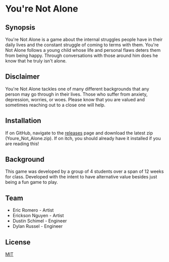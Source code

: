 # You're Not Alone

## Synopsis

You're Not Alone is a game about the internal struggles people have in their daily lives and the constant struggle of coming to terms with them. You're Not Alone follows a young child whose life and personal flaws deters them from being happy. Through conversations with those around him does he know that he truly isn't alone.

## Disclaimer
You're Not Alone tackles one of many different backgrounds that any person may go through in their lives. Those who suffer from anxiety, depression, worries, or woes. Please know that you are valued and sometimes reaching out to a close one will help.

## Installation

If on GitHub, navigate to the [releases](https://github.com/Xerphy/Youre_Not_Alone/releases) page and download the latest zip (Youre_Not_Alone.zip). If on itch, you should already have it installed if you are reading this!

## Background

This game was developed by a group of 4 students over a span of 12 weeks for class. Developed with the intent to have alternative value besides just being a fun game to play.

## Team
 - Eric Romero - Artist
 - Erickson Nguyen - Artist
 - Dustin Schimel - Engineer
 - Dylan Russel - Engineer

## License
[MIT](https://choosealicense.com/licenses/mit/)
